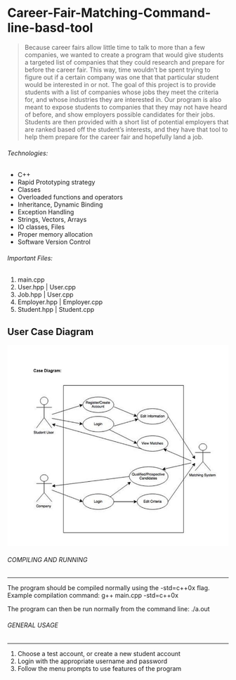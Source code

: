 # Career-Fair-Matching-Command-line-basd-tool

> Because career fairs allow little time to talk to more than a few companies, we wanted to create a program that would give students a targeted list of companies that they could research and prepare for before the career fair. This way, time wouldn’t be spent trying to figure out if a certain company was one that that particular student would be interested in or not. The goal of this project is to provide students with a list of companies whose jobs they meet the criteria for, and whose industries they are interested in. Our program is also meant to expose students to companies that they may not have heard of before, and show employers possible candidates for their jobs. Students are then provided with a short list of potential employers that are ranked based off the student’s interests, and they have that tool to help them prepare for the career fair and hopefully land a job.  

###### Technologies:
- C++
- Rapid Prototyping strategy 
- Classes
- Overloaded functions and operators
- Inheritance, Dynamic Binding
- Exception Handling
- Strings, Vectors, Arrays
- IO classes, Files
- Proper memory allocation
- Software Version Control

###### Important Files:
1. main.cpp
2. User.hpp | User.cpp
2. Job.hpp | User.cpp
3. Employer.hpp | Employer.cpp
4. Student.hpp | Student.cpp

## User Case Diagram
![](useCase.JPG)

###### COMPILING AND RUNNING
-----------------------------------------------
The program should be compiled normally using the -std=c++0x flag. Example compilation command:
    g++ main.cpp -std=c++0x
    
The program can then be run normally from the command line:
    ./a.out

###### GENERAL USAGE
-----------------------------------------------
1. Choose a test account, or create a new student account
2. Login with the appropriate username and password
3. Follow the menu prompts to use features of the program
